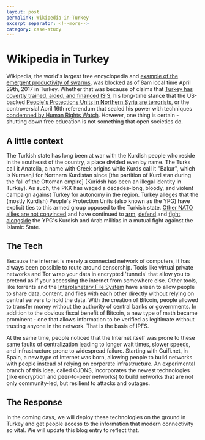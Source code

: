 ```yaml
---
layout: post
permalink: Wikipedia-in-Turkey
excerpt_separator: <!--more-->
category: case-study
---
```


# Wikipedia in Turkey

Wikipedia, the world's largest free encyclopedia and [example of the emergent productivity of swarms](http://www.aaronsw.com/weblog/whowriteswikipedia), was blocked as of 8am local time April 29th, 2017 in Turkey. Whether that was because of claims that [Turkey has covertly trained, aided, and financed ISIS](https://www.theguardian.com/world/2016/jun/29/turkey-pays-price-erdogan-blindness-to-isis-threat), his long-time stance that the US-backed [People's Protections Units in Northern Syria are terrorists](http://www.bbc.com/news/world-middle-east-33690060), or the controversial April 16th referendum that sealed his power with techniques [condemned by Human Rights Watch](https://www.hrw.org/news/2017/03/20/turkey-crackdown-kurdish-opposition). However, one thing is certain - shutting down free education is not something that open societies do.

<!--more-->

## A little context

The Turkish state has long been at war with the Kurdish people who reside in the southeast of the country, a place divided even by name. The Turks call it Anatolia, a name with Greek origins while Kurds call it "Bakur", which is Kurmanji for Nortnern Kurdistan since [the partition of Kurdistan during the fall of the Ottoman empire] (Kuridsh has been an illegal identity in Turkey). As such, the PKK has waged a decades-long, bloody, and violent campaign against Turkey for autonomy in the region. Turkey alleges that the (mostly Kurdish) People's Protection Units (also known as the YPG) have explicit ties to this armed group opposed to the Turkish state. [Other NATO allies are not convinced](https://www.theatlantic.com/news/archive/2017/04/turkey-blocks-wikipedia/524859/) and have continued to [arm](https://www.theguardian.com/world/2016/sep/29/syria-us-arms-supply-kurds-turkey), [defend](https://www.nytimes.com/2017/02/24/world/middleeast/syria-kurds-isis-turkey.html?_r=0) and [fight alongside](https://www.nytimes.com/2017/03/09/world/middleeast/us-troops-syria.html?_r=0) the YPG's Kurdish and Arab militias in a mutual fight against the Islamic State.

## The Tech

Because the internet is merely a connected network of computers, it has always been possible to route around censorship. Tools like virtual private networks and Tor wrap your data in encrypted 'tunnels' that allow you to pretend as if your accessing the internet from somewhere else. Other tools, like torrents and the [Interplanetary File System](ipfs.io) have arisen to allow people to share data, content, and files with each other directly without relying on central servers to hold the data. With the creation of Bitcoin, people allowed to transfer money without the authority of central banks or governments. In addition to the obvious fiscal benefit of Bitcoin, a new type of math became prominent - one that allows information to be verified as legitimate without trusting anyone in the network. That is the basis of IPFS.

At the same time, people noticed that the Internet itself was prone to these same faults of centralization leading to longer wait times, slower speeds, and infrastructure prone to widespread failure. Starting with Guifi.net, in Spain, a new type of Internet was born, allowing people to build networks with people instead of relying on corporate infrastructure. An experimental branch of this idea, called CJDNS, incorporates the newest technologies (like encryption and peer-to-peer networks) to build networks that are not only community-led, but resilient to attacks and outages.

## The Response

In the coming days, we will deploy these technologies on the ground in Turkey and get people access to the information that modern connectivity so vital. We will update this blog entry to reflect that.

<!--- ## Next Steps --->
